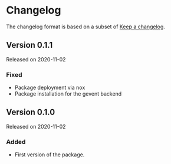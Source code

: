 # Changelog

The changelog format is based on a subset of [Keep a changelog](https://keepachangelog.com/en/1.0.0/).

## Version 0.1.1

Released on 2020-11-02

### Fixed

- Package deployment via nox
- Package installation for the gevent backend

## Version 0.1.0

Released on 2020-11-02

### Added

- First version of the package.